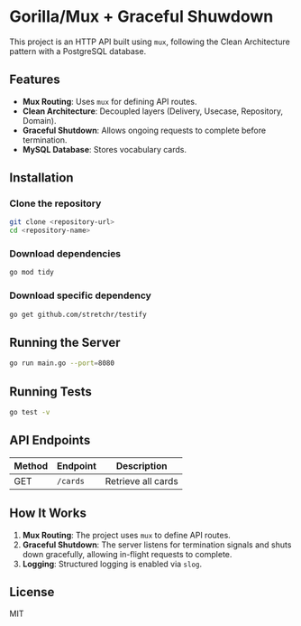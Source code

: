 # Gorilla/Mux + Graceful Shuwdown

This project is an HTTP API built using `mux`, following the Clean Architecture pattern with a PostgreSQL database.

## Features
- **Mux Routing**: Uses `mux` for defining API routes.
- **Clean Architecture**: Decoupled layers (Delivery, Usecase, Repository, Domain).
- **Graceful Shutdown**: Allows ongoing requests to complete before termination.
- **MySQL Database**: Stores vocabulary cards.

## Installation
### Clone the repository
```sh
git clone <repository-url>
cd <repository-name>
```

### Download dependencies
```sh
go mod tidy
```

### Download specific dependency
```sh
go get github.com/stretchr/testify
```

## Running the Server
```sh
go run main.go --port=8080
```

## Running Tests
```sh
go test -v
```

## API Endpoints
| Method | Endpoint     | Description         |
|--------|-------------|---------------------|
| GET    | `/cards`    | Retrieve all cards |

## How It Works
1. **Mux Routing**: The project uses `mux` to define API routes.
2. **Graceful Shutdown**: The server listens for termination signals and shuts down gracefully, allowing in-flight requests to complete.
3. **Logging**: Structured logging is enabled via `slog`.

## License
MIT
